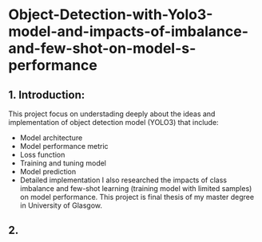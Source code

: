 # Object-Detection-with-Yolo3-model-and-impacts-of-imbalance-and-few-shot-on-model-s-performance



## 1. Introduction:
This project focus on understading deeply about the ideas and implementation of object detection model (YOLO3) that include:
- Model architecture
- Model performance metric
- Loss function
- Training and tuning model
- Model prediction
- Detailed implementation
I also researched the impacts of class imbalance and few-shot learning (training model with limited samples) on model performance. This project is final thesis of my master degree in University of Glasgow.

## 2. 
